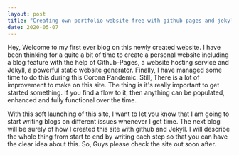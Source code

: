 ```yaml
---
layout: post
title: "Creating own portfolio website free with github pages and jekyll"
date: 2020-05-07
---
```


Hey, Welcome to my first ever blog on this newly created website. I have been thinking for a quite a bit of time to create a personal website including a blog feature with the help of Github-Pages, a website hosting service and Jekyll, a powerful static website generator.
Finally, I have managed some time to do this during this Corona Pandemic. Still, There is a lot of improvement to make on this site. The thing is it's really important to get started something. If you find a flow to it, then anything can be populated, enhanced and fully functional over the time.

With this soft launching of this site, I want to let you know that I am going to start writing blogs on different issues whenever I get time. The next blog will be surely of how I created this site with github and Jekyll. I will describe the whole thing from start to end by writing each step so that you can have the clear idea about this.
So, Guys please check the site out soon after.
